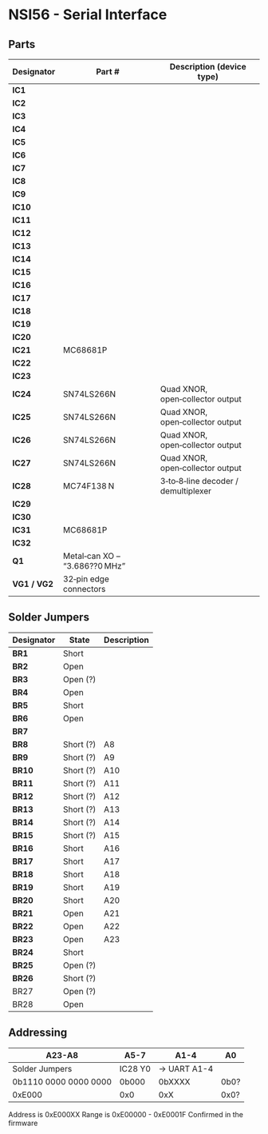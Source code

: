 # NSI56 - Serial Interface

## Parts

| Designator    | Part #                        | Description (device type)           |
| ------------- | ----------------------------- | ----------------------------------- |
| **IC1**       |                               |                                     |
| **IC2**       |                               |                                     |
| **IC3**       |                               |                                     |
| **IC4**       |                               |                                     |
| **IC5**       |                               |                                     |
| **IC6**       |                               |                                     |
| **IC7**       |                               |                                     |
| **IC8**       |                               |                                     |
| **IC9**       |                               |                                     |
| **IC10**      |                               |                                     |
| **IC11**      |                               |                                     |
| **IC12**      |                               |                                     |
| **IC13**      |                               |                                     |
| **IC14**      |                               |                                     |
| **IC15**      |                               |                                     |
| **IC16**      |                               |                                     |
| **IC17**      |                               |                                     |
| **IC18**      |                               |                                     |
| **IC19**      |                               |                                     |
| **IC20**      |                               |                                     |
| **IC21**      | MC68681P                      |                                     |
| **IC22**      |                               |                                     |
| **IC23**      |                               |                                     |
| **IC24**      | SN74LS266N                    | Quad XNOR, open‑collector output    |
| **IC25**      | SN74LS266N                    | Quad XNOR, open‑collector output    |
| **IC26**      | SN74LS266N                    | Quad XNOR, open‑collector output    |
| **IC27**      | SN74LS266N                    | Quad XNOR, open‑collector output    |
| **IC28**      | MC74F138 N                    | 3‑to‑8‑line decoder / demultiplexer |
| **IC29**      |                               |                                     |
| **IC30**      |                               |                                     |
| **IC31**      | MC68681P                      |                                     |
| **IC32**      |                               |                                     |
| **Q1**        | Metal‑can XO – “3.686??0 MHz” |                                     |
| **VG1 / VG2** | 32‑pin edge connectors        |                                     |

## Solder Jumpers

| Designator | State     | Description |
| ---------- | --------- | ----------- |
| **BR1**    | Short     |             |
| **BR2**    | Open      |             |
| **BR3**    | Open (?)  |             |
| **BR4**    | Open      |             |
| **BR5**    | Short     |             |
| **BR6**    | Open      |             |
| **BR7**    |           |             |
| **BR8**    | Short (?) | A8          |
| **BR9**    | Short (?) | A9          |
| **BR10**   | Short (?) | A10         |
| **BR11**   | Short (?) | A11         |
| **BR12**   | Short (?) | A12         |
| **BR13**   | Short (?) | A13         |
| **BR14**   | Short (?) | A14         |
| **BR15**   | Short (?) | A15         |
| **BR16**   | Short     | A16         |
| **BR17**   | Short     | A17         |
| **BR18**   | Short     | A18         |
| **BR19**   | Short     | A19         |
| **BR20**   | Short     | A20         |
| **BR21**   | Open      | A21         |
| **BR22**   | Open      | A22         |
| **BR23**   | Open      | A23         |
| **BR24**   | Short     |             |
| **BR25**   | Open (?)  |             |
| **BR26**   | Short (?) |             |
| BR27       | Open (?)  |             |
| BR28       | Open      |             |

## Addressing

| A23-A8                | A5-7    | A1-4         | A0   |
| --------------------- | ------- | ------------ | ---- |
| Solder Jumpers        | IC28 Y0 | -> UART A1-4 |      |
| 0b1110 0000 0000 0000 | 0b000   | 0bXXXX       | 0b0? |
| 0xE000                | 0x0     | 0xX          | 0x0? |

Address is 0xE000XX
Range is 0xE00000 - 0xE0001F
Confirmed in the firmware